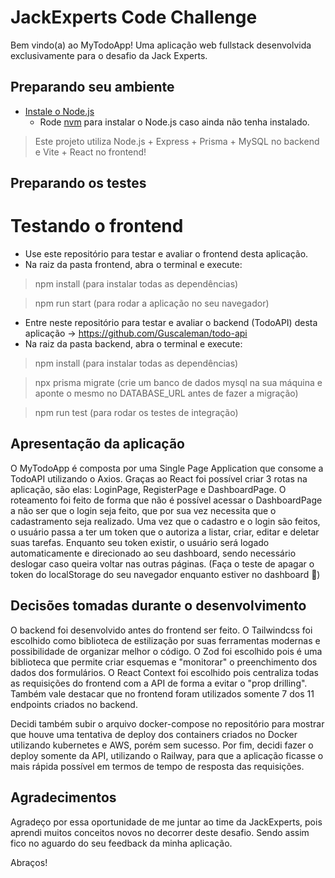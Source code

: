 # JackExperts Code Challenge

Bem vindo(a) ao MyTodoApp! Uma aplicação web fullstack desenvolvida exclusivamente para o desafio da Jack Experts.

## Preparando seu ambiente 

- [Instale o Node.js](https://nodejs.org/en/download/)
  - Rode [nvm](https://github.com/nvm-sh/nvm#installing-and-updating) para instalar o Node.js caso ainda não tenha instalado.

> Este projeto utiliza Node.js + Express + Prisma + MySQL no backend e Vite + React no frontend!

## Preparando os testes

# Testando o frontend

-  Use este repositório para testar e avaliar o frontend desta aplicação.
-  Na raiz da pasta frontend, abra o terminal e execute:
> npm install (para instalar todas as dependências)

> npm run start (para rodar a aplicação no seu navegador)

-  Entre neste repositório para testar e avaliar o backend (TodoAPI) desta aplicação -> https://github.com/Guscaleman/todo-api
-  Na raiz da pasta backend, abra o terminal e execute:
> npm install (para instalar todas as dependências)

> npx prisma migrate (crie um banco de dados mysql na sua máquina e aponte o mesmo no DATABASE_URL antes de fazer a migração)

> npm run test (para rodar os testes de integração)

## Apresentação da aplicação

O MyTodoApp é composta por uma Single Page Application que consome a TodoAPI utilizando o Axios. Graças ao React foi possível criar 3 rotas na aplicação, são elas: LoginPage, RegisterPage e DashboardPage.
O roteamento foi feito de forma que não é possível acessar o DashboardPage a não ser que o login seja feito, que por sua vez necessita que o cadastramento seja realizado.
Uma vez que o cadastro e o login são feitos, o usuário passa a ter um token que o autoriza a listar, criar, editar e deletar suas tarefas.
Enquanto seu token existir, o usuário será logado automaticamente e direcionado ao seu dashboard, sendo necessário deslogar caso queira voltar nas outras páginas. (Faça o teste de apagar o token do localStorage do seu navegador enquanto estiver no dashboard 👀)

## Decisões tomadas durante o desenvolvimento

O backend foi desenvolvido antes do frontend ser feito.
O Tailwindcss foi escolhido como biblioteca de estilização por suas ferramentas modernas e possibilidade de organizar melhor o código.
O Zod foi escolhido pois é uma biblioteca que permite criar esquemas e "monitorar" o preenchimento dos dados dos formulários.
O React Context foi escolhido pois centraliza todas as requisições do frontend com a API de forma a evitar o "prop drilling".
Também vale destacar que no frontend foram utilizados somente 7 dos 11 endpoints criados no backend.

Decidi também subir o arquivo docker-compose no repositório para mostrar que houve uma tentativa de deploy dos containers criados no Docker utilizando kubernetes e AWS, porém sem sucesso.
Por fim, decidi fazer o deploy somente da API, utilizando o Railway, para que a aplicação ficasse o mais rápida possível em termos de tempo de resposta das requisições.

## Agradecimentos

Agradeço por essa oportunidade de me juntar ao time da JackExperts, pois aprendi muitos conceitos novos no decorrer deste desafio. Sendo assim fico no aguardo do seu feedback da minha aplicação.

Abraços! 
